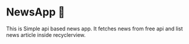 # NewsApp 📰
This is Simple api based news app. 
It fetches news from free api and list news article inside recyclerview.




